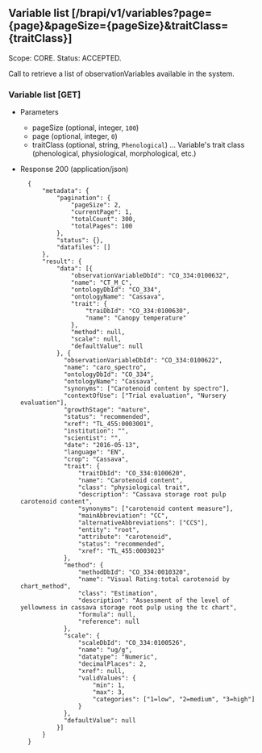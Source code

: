 ## Variable list [/brapi/v1/variables?page={page}&pageSize={pageSize}&traitClass={traitClass}]
Scope: CORE.
Status: ACCEPTED.

Call to retrieve a list of observationVariables available in the system.

### Variable list [GET]

+ Parameters
    + pageSize (optional, integer, `100`)
    + page (optional, integer, `0`)
    + traitClass (optional, string, `Phenological`) ... Variable's trait class (phenological, physiological, morphological, etc.)

+ Response 200 (application/json)

        {
            "metadata": {
                "pagination": {
                    "pageSize": 2,
                    "currentPage": 1,
                    "totalCount": 300,
                    "totalPages": 100
                },
                "status": {},
                "datafiles": []
            },
            "result": {
                "data": [{
                    "observationVariableDbId": "CO_334:0100632",
                    "name": "CT_M_C",
                    "ontologyDbId": "CO_334",
                    "ontologyName": "Cassava",
                    "trait": {
                        "traiDbId": "CO_334:0100630",
                        "name": "Canopy temperature"
                    },
                    "method": null,
                    "scale": null,
                    "defaultValue": null
                }, {
                  "observationVariableDbId": "CO_334:0100622",
                  "name": "caro_spectro",
                  "ontologyDbId": "CO_334",
                  "ontologyName": "Cassava",
                  "synonyms": ["Carotenoid content by spectro"],
                  "contextOfUse": ["Trial evaluation", "Nursery evaluation"],
                  "growthStage": "mature",
                  "status": "recommended",
                  "xref": "TL_455:0003001",
                  "institution": "",
                  "scientist": "",
                  "date": "2016-05-13",
                  "language": "EN",
                  "crop": "Cassava",
                  "trait": {
                      "traitDbId": "CO_334:0100620",
                      "name": "Carotenoid content",
                      "class": "physiological trait",
                      "description": "Cassava storage root pulp carotenoid content",
                      "synonyms": ["carotenoid content measure"],
                      "mainAbbreviation": "CC",
                      "alternativeAbbreviations": ["CCS"],
                      "entity": "root",
                      "attribute": "carotenoid",
                      "status": "recommended",
                      "xref": "TL_455:0003023"
                  },
                  "method": {
                      "methodDbId": "CO_334:0010320",
                      "name": "Visual Rating:total carotenoid by chart_method",
                      "class": "Estimation",
                      "description": "Assessment of the level of yellowness in cassava storage root pulp using the tc chart",
                      "formula": null,
                      "reference": null
                  },
                  "scale": {
                      "scaleDbId": "CO_334:0100526",
                      "name": "ug/g",
                      "datatype": "Numeric",
                      "decimalPlaces": 2,
                      "xref": null,
                      "validValues": {
                          "min": 1,
                          "max": 3,
                          "categories": ["1=low", "2=medium", "3=high"]
                      }
                  },
                  "defaultValue": null
                }]
            }
        }
